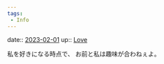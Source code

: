 ```yaml
---
tags:
 - Info
---
```


date:: [2023-02-01](/Daily_Note/2023-02-01.md)
up:: [Love](Bar/Novel/Topics/Love.md)

私を好きになる時点で、
お前と私は趣味が合わねぇよ。